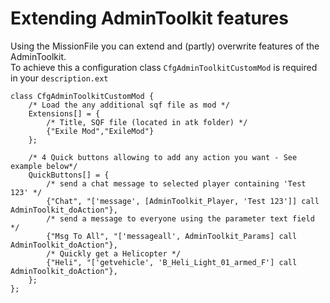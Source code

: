 # Extending AdminToolkit features

Using the MissionFile you can extend and (partly) overwrite features of the AdminToolkit.<br />
To achieve this a configuration class `CfgAdminToolkitCustomMod` is required in your `description.ext`
 
```
class CfgAdminToolkitCustomMod {
	/* Load the any additional sqf file as mod */
	Extensions[] = {
		/* Title, SQF file (located in atk folder) */
		{"Exile Mod","ExileMod"}
	};

	/* 4 Quick buttons allowing to add any action you want - See example below*/
	QuickButtons[] = {
		/* send a chat message to selected player containing 'Test 123' */
		{"Chat", "['message', [AdminToolkit_Player, 'Test 123']] call AdminToolkit_doAction"},
		/* send a message to everyone using the parameter text field */
		{"Msg To All", "['messageall', AdminToolkit_Params] call AdminToolkit_doAction"},
		/* Quickly get a Helicopter */
		{"Heli", "['getvehicle', 'B_Heli_Light_01_armed_F'] call AdminToolkit_doAction"},
	};
};
```